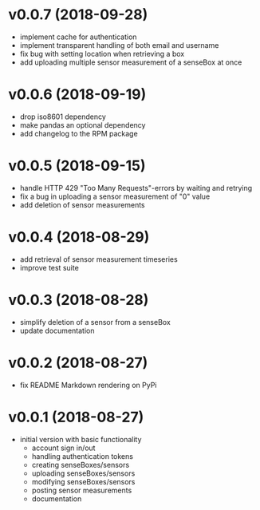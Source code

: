 v0.0.7 (2018-09-28)
======================

- implement cache for authentication
- implement transparent handling of both email and username
- fix bug with setting location when retrieving a box
- add uploading multiple sensor measurement of a senseBox at once

v0.0.6 (2018-09-19)
======================

- drop iso8601 dependency
- make pandas an optional dependency
- add changelog to the RPM package

v0.0.5 (2018-09-15)
======================

- handle HTTP 429 "Too Many Requests"-errors by waiting and retrying
- fix a bug in uploading a sensor measurement of "0" value
- add deletion of sensor measurements

v0.0.4 (2018-08-29)
======================

- add retrieval of sensor measurement timeseries
- improve test suite

v0.0.3 (2018-08-28)
======================

- simplify deletion of a sensor from a senseBox
- update documentation

v0.0.2 (2018-08-27)
======================

- fix README Markdown rendering on PyPi

v0.0.1 (2018-08-27)
======================

- initial version with basic functionality
    - account sign in/out
    - handling authentication tokens
    - creating senseBoxes/sensors
    - uploading senseBoxes/sensors
    - modifying senseBoxes/sensors
    - posting sensor measurements
    - documentation
